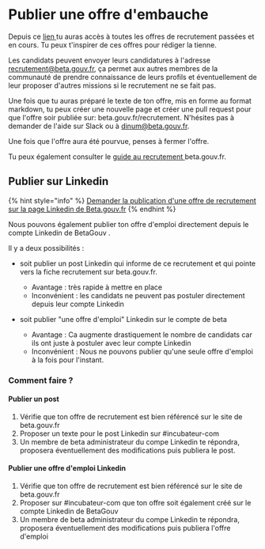 # Publier une offre d'embauche

Depuis ce [lien ](https://github.com/betagouv/beta.gouv.fr/tree/master/content/_jobs)tu auras accès à toutes les offres de recrutement passées et en cours. Tu peux t'inspirer de ces offres pour rédiger la tienne. 

Les candidats peuvent envoyer leurs candidatures à l'adresse recrutement@beta.gouv.fr, ça permet aux autres membres de la communauté de prendre connaissance de leurs profils et éventuellement de leur proposer d'autres missions si le recrutement ne se fait pas.

Une fois que tu auras préparé le texte de ton offre, mis en forme au format markdown, tu peux créer une nouvelle page et créer une pull request pour que l'offre soir publiée sur: beta.gouv.fr/recrutement. N'hésites pas à demander de l'aide sur Slack ou à dinum@beta.gouv.fr.

Une fois que l'offre aura été pourvue, penses à fermer l'offre.

Tu peux également consulter le [guide au recrutement ](comment-recruter.md)beta.gouv.fr.

## Publier sur Linkedin

{% hint style="info" %}
[Demander la publication d'une offre de recrutement sur la page Linkedin de Beta.gouv.fr](https://airtable.com/shrm6k6J1woz5lzM5)
{% endhint %}

Nous pouvons également publier ton offre d'emploi directement depuis le compte Linkedin de BetaGouv .

Il y a deux possibilités :

* soit publier un post Linkedin qui informe de ce recrutement et qui pointe vers la fiche recrutement sur beta.gouv.fr.

  * Avantage : très rapide à mettre en place
  * Inconvénient : les candidats ne peuvent pas postuler directement depuis leur compte Linkedin

* soit publier "une offre d'emploi" Linkedin sur le compte de beta
  * Avantage : Ca augmente drastiquement le nombre de candidats car ils ont juste à postuler avec leur compte Linkedin
  * Inconvénient : Nous ne pouvons publier qu'une seule offre d'emploi à la fois pour l'instant.

### Comment faire ?

#### Publier un post

1. Vérifie que ton offre de recrutement est bien référencé sur le site de beta.gouv.fr
2. Proposer un texte pour le post Linkedin sur \#incubateur-com
3. Un membre de beta administrateur du compe Linkedin te répondra, proposera éventuellement des modifications puis publiera le post.

#### Publier une offre d'emploi Linkedin

1. Vérifie que ton offre de recrutement est bien référencé sur le site de beta.gouv.fr
2. Proposer sur \#incubateur-com que ton offre soit également créé sur le compte Linkedin de BetaGouv
3. Un membre de beta administrateur du compe Linkedin te répondra, proposera éventuellement des modifications puis publiera l'offre d'emploi

